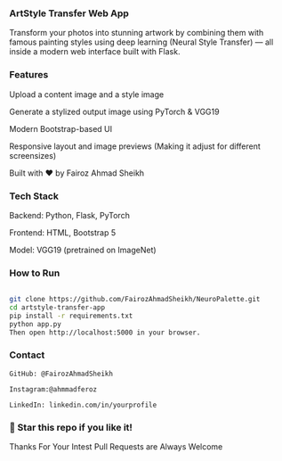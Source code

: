 ### ArtStyle Transfer Web App
Transform your photos into stunning artwork by combining them with famous painting styles using deep learning (Neural Style Transfer) — all inside a modern web interface built with Flask.

###  Features
Upload a content image and a style image

Generate a stylized output image using PyTorch & VGG19

Modern Bootstrap-based UI 

Responsive layout and image previews (Making it adjust for different screensizes)

Built with ❤️ by Fairoz Ahmad Sheikh



### Tech Stack
Backend: Python, Flask, PyTorch

Frontend: HTML, Bootstrap 5

Model: VGG19 (pretrained on ImageNet)

###  How to Run
```bash

git clone https://github.com/FairozAhmadSheikh/NeuroPalette.git
cd artstyle-transfer-app
pip install -r requirements.txt
python app.py
Then open http://localhost:5000 in your browser.
```

### Contact
    GitHub: @FairozAhmadSheikh
    
    Instagram:@ahmmadferoz

    LinkedIn: linkedin.com/in/yourprofile


### 🌟 Star this repo if you like it!
Thanks For Your Intest Pull Requests are Always Welcome 
